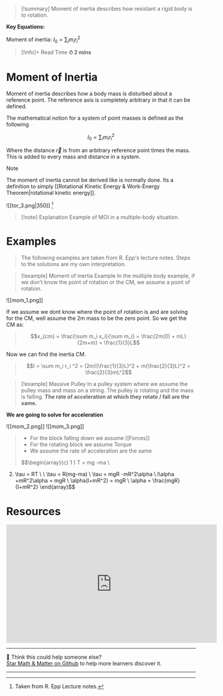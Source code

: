 
> [!summary]
Moment of inertia describes how resistant a rigid body is to rotation.
> 
**Key Equations:**
> 
Moment of inertia:
$I_{0}= \sum_{i} m_{i}{r_{i}^2}$

>[!info]+ Read Time
**⏱ 2 mins**

# Moment of Inertia 
Moment of inertia describes how a body mass is disturbed about a reference point. The reference axis is completely arbitrary in that it can be defined.

The mathematical notion for a system of point masses is defined as the following

$$
I_{0}= \sum_{i} m_{i}{r_{i}^2}
$$

Where the distance $\vec{r}$ is from an arbitrary reference point times the mass. This is added to every mass and distance in a system.  

> [!note]
The moment of inertia cannot be derived like is normally done. Its a definition to simply [[Rotational Kinetic Energy & Work-Energy Theorem|rotational kinetic energy]].

![[tor_3.png|350]]
[^1]
>[!note] Explanation
Example of MOI in a multiple-body situation.

# Examples 

>  The following examples are taken from R. Epp's lecture notes. Steps to the solutions are my own interpretation.

>[!example] Moment of inertia Example
>In the multiple body example, if we don't know the point of rotation or the CM, we assume a point of rotation.
>
![[mom_1.png]]
>
If we assume we dont know where the point of rotation is and are solving for the CM, well assume the 2m mass to be the zero point. So we get the CM as:
>$$x_{cm} = \frac{\sum m_i x_i}{\sum m_i} = \frac{2m(0) + mL}{2m+m} = \frac{1}{3}L$$
>
Now we can find the inertia CM.
>$$I = \sum m_i r_i ^2 = (2m)(\frac{1}{3}L)^2 + m(\frac{2}{3}L)^2 = \frac{2}{3}mL^2$$

>[!example] Massive Pulley
In a pulley system where we assume the pulley mass and mass on a string. The pulley is rotating and the mass is falling. **The rate of acceleration at which they rotate / fall are the same.** 
>
**We are going to solve for acceleration**
>
![[mom_2.png]]
![[mom_3.png]]
>
>
>- For the block falling down we assume [[Forces]] 
>- For the rotating block we assume Torque 
>- We assume the rate of acceleration are the same  
>
>$$\begin{array}{c}
1 ) T = mg -ma \\ 
2) \tau = RT \\ \\
\tau = R(mg-ma) \\ 
\tau = mgR -mR^2\alpha \\ 
I\alpha +mR^2\alpha = mgR \\ 
\alpha(I+mR^2) = mgR \\
\alpha = \frac{mgR}{I+mR^2}
\end{array}$$


# Resources
<iframe width="560" height="315" src="https://www.youtube.com/embed/MboG3SWdh2U?si=pxs-NDEAN7pI_27m" title="YouTube video player" frameborder="0" allow="accelerometer; autoplay; clipboard-write; encrypted-media; gyroscope; picture-in-picture; web-share" referrerpolicy="strict-origin-when-cross-origin" allowfullscreen></iframe>


[^1]: Taken from R. Epp Lecture notes.

---

🧪 Think this could help someone else?  
[Star Math & Matter on Github](https://github.com/rajeevphysics/Obsidan-MathMatter) to help more learners discover it.

---

